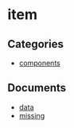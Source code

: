 # item


## Categories
- [components](./components/README.md)

## Documents
- [data](data.md)
- [missing](missing.md)